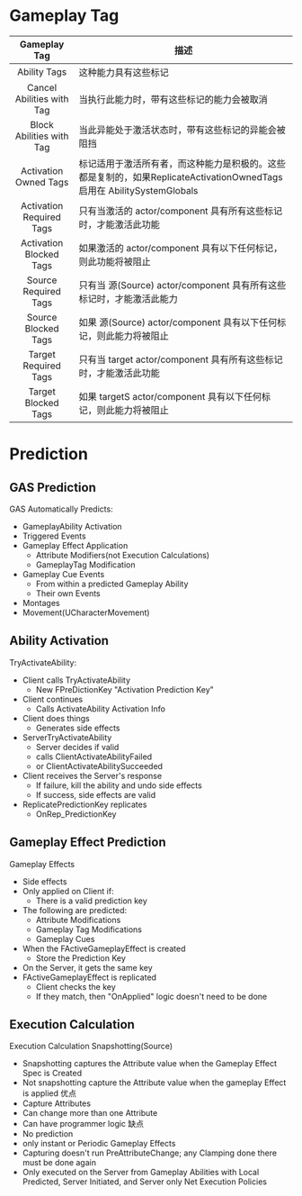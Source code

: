 # Gameplay Tag

|       Gameplay Tag        | 描述                                                                                   |
|:-------------------------:|--------------------------------------------------------------------------------------|
|       Ability Tags        | 这种能力具有这些标记                                                                           |
| Cancel Abilities with Tag | 当执行此能力时，带有这些标记的能力会被取消                                                                |
| Block Abilities with Tag  | 当此异能处于激活状态时，带有这些标记的异能会被阻挡                                                            |
|   Activation Owned Tags   | 标记适用于激活所有者，而这种能力是积极的。这些都是复制的，如果ReplicateActivationOwnedTags 启用在 AbilitySystemGlobals |
| Activation Required Tags  | 只有当激活的 actor/component 具有所有这些标记时，才能激活此功能                                             |
|  Activation Blocked Tags  | 如果激活的 actor/component 具有以下任何标记，则此功能将被阻止                                              |
|   Source Required Tags    | 只有当 源(Source) actor/component 具有所有这些标记时，才能激活此能力                                      |
|    Source Blocked Tags    | 如果 源(Source) actor/component 具有以下任何标记，则此能力将被阻止                                       |
|   Target Required Tags    | 只有当 target actor/component 具有所有这些标记时，才能激活此功能                                         |
|    Target Blocked Tags    | 如果 targetS actor/component 具有以下任何标记，则此能力将被阻止                                         |

# Prediction

## GAS Prediction

GAS Automatically Predicts:

+ GameplayAbility Activation
+ Triggered Events
+ Gameplay Effect Application
    + Attribute Modifiers(not Execution Calculations)
    + GameplayTag Modification
+ Gameplay Cue Events
    + From within a predicted Gameplay Ability
    + Their own Events
+ Montages
+ Movement(UCharacterMovement)

## Ability Activation

TryActivateAbility:

+ Client calls TryActivateAbility
    + New FPreDictionKey "Activation Prediction Key"
+ Client continues
    + Calls ActivateAbility Activation Info
+ Client does things
    + Generates side effects
+ ServerTryActivateAbility
    + Server decides if valid
    + calls ClientActivateAbilityFailed
    + or ClientActivateAbilitySucceeded
+ Client receives the Server's response
    + If failure, kill the ability and undo side effects
    + If success, side effects are valid
+ ReplicatePredictionKey replicates
    + OnRep_PredictionKey

## Gameplay Effect Prediction

Gameplay Effects

+ Side effects
+ Only applied on Client if:
    + There is a valid prediction key
+ The following are predicted:
    + Attribute Modifications
    + Gameplay Tag Modifications
    + Gameplay Cues
+ When the FActiveGameplayEffect is created
    + Store the Prediction Key
+ On the Server, it gets the same key
+ FActiveGameplayEffect is replicated
    + Client checks the key
    + If they match, then "OnApplied" logic doesn't need to be done

## Execution Calculation

Execution Calculation
Snapshotting(Source)

+ Snapshotting captures the Attribute value when the Gameplay Effect Spec is Created
+ Not snapshotting capture the Attribute value when the gameplay Effect is applied
  优点
+ Capture Attributes
+ Can change more than one Attribute
+ Can have programmer logic
  缺点
+ No prediction
+ only instant or Periodic Gameplay Effects
+ Capturing doesn't run PreAttributeChange; any Clamping done there must be done again
+ Only executed on the Server from Gameplay Abilities with Local Predicted, Server Initiated, and Server only Net
  Execution Policies